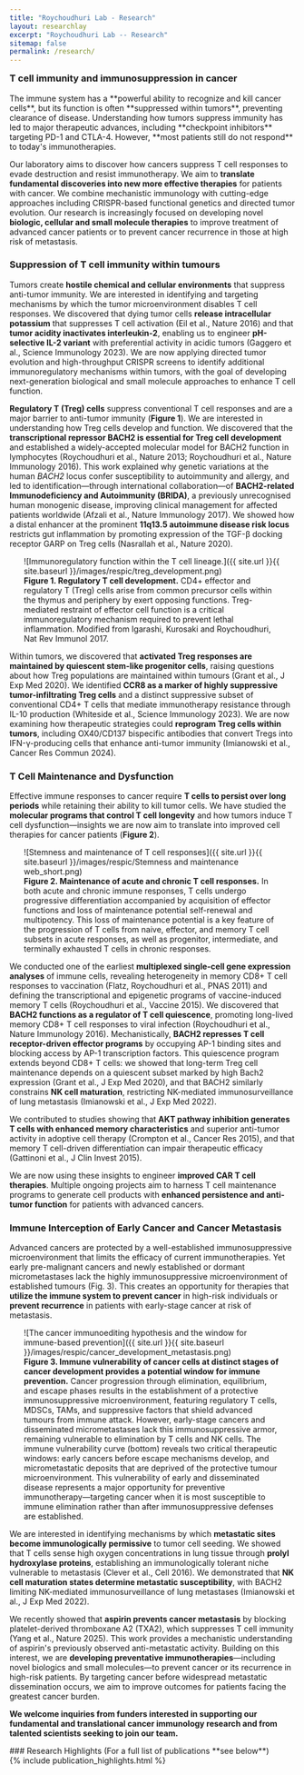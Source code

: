 ```yaml
---
title: "Roychoudhuri Lab - Research"
layout: researchlay
excerpt: "Roychoudhuri Lab -- Research"
sitemap: false
permalink: /research/
---
```

<div id="research_contentid" >
<h3 style="margin-top:0px">T cell immunity and immunosuppression in cancer</h3> 
The immune system has a **powerful ability to recognize and kill cancer cells**, but its function is often **suppressed within tumors**, preventing clearance of disease. Understanding how tumors suppress immunity has led to major therapeutic advances, including **checkpoint inhibitors** targeting PD-1 and CTLA-4. However, **most patients still do not respond** to today's immunotherapies.

Our laboratory aims to discover how cancers suppress T cell responses to evade destruction and resist immunotherapy. We aim to **translate fundamental discoveries into new more effective therapies** for patients with cancer. We combine mechanistic immunology with cutting-edge approaches including CRISPR-based functional genetics and directed tumor evolution. Our research is increasingly focused on developing novel **biologic, cellular and small molecule therapies** to improve treatment of advanced cancer patients or to prevent cancer recurrence in those at high risk of metastasis.

### Suppression of T cell immunity within tumours
Tumors create **hostile chemical and cellular environments** that suppress anti-tumor immunity. We are interested in identifying and targeting mechanisms by which the tumor microenvironment disables T cell responses. We discovered that dying tumor cells **release intracellular potassium** that suppresses T cell activation (Eil et al., Nature 2016) and that **tumor acidity inactivates interleukin-2**, enabling us to engineer **pH-selective IL-2 variant** with preferential activity in acidic tumors (Gaggero et al., Science Immunology 2023). We are now applying directed tumor evolution and high-throughput CRISPR screens to identify additional immunoregulatory mechanisms within tumors, with the goal of developing next-generation biological and small molecule approaches to enhance T cell function.

**Regulatory T (Treg) cells** suppress conventional T cell responses and are a major barrier to anti-tumor immunity (**Figure 1**). We are interested in understanding how Treg cells develop and function. We discovered that the **transcriptional repressor BACH2 is essential for Treg cell development** and established a widely-accepted molecular model for BACH2 function in lymphocytes (Roychoudhuri et al., Nature 2013; Roychoudhuri et al., Nature Immunology 2016). This work explained why genetic variations at the human *BACH2* locus confer susceptibility to autoimmunity and allergy, and led to identification—through international collaboration—of **BACH2-related Immunodeficiency and Autoimmunity (BRIDA)**, a previously unrecognised human monogenic disease, improving clinical management for affected patients worldwide (Afzali et al., Nature Immunology 2017). We showed how a distal enhancer at the prominent **11q13.5 autoimmune disease risk locus** restricts gut inflammation by promoting expression of the TGF-β docking receptor GARP on Treg cells (Nasrallah et al., Nature 2020).

<figure style="width: 90%; align: left; min-width: 350px; display: block; margin: 1em auto; clear: both;">
![Immunoregulatory function within the T cell lineage.]({{ site.url }}{{ site.baseurl }}/images/respic/treg_development.png)
<figcaption><strong>Figure 1. Regulatory T cell development.</strong> CD4+ effector and regulatory T (Treg) cells arise from common precursor cells within the thymus and periphery by exert opposing functions. Treg-mediated restraint of effector cell function is a critical immunoregulatory mechanism required to prevent lethal inflammation. Modified from Igarashi, Kurosaki and Roychoudhuri, Nat Rev Immunol 2017.</figcaption>
</figure>

Within tumors, we discovered that **activated Treg responses are maintained by quiescent stem-like progenitor cells**, raising questions about how Treg populations are maintained within tumours (Grant et al., J Exp Med 2020). We identified **CCR8 as a marker of highly suppressive tumor-infiltrating Treg cells** and a distinct suppressive subset of conventional CD4+ T cells that mediate immunotherapy resistance through IL-10 production (Whiteside et al., Science Immunology 2023). We are now examining how therapeutic strategies could **reprogram Treg cells within tumors**, including OX40/CD137 bispecific antibodies that convert Tregs into IFN-γ-producing cells that enhance anti-tumor immunity (Imianowski et al., Cancer Res Commun 2024).

### T Cell Maintenance and Dysfunction
Effective immune responses to cancer require **T cells to persist over long periods** while retaining their ability to kill tumor cells. We have studied the **molecular programs that control T cell longevity** and how tumors induce T cell dysfunction—insights we are now aim to translate into improved cell therapies for cancer patients (**Figure 2**).

<figure style="width: 90%; align: left; min-width: 350px; display: block; margin: 1em auto; clear: both;">
![Stemness and maintenance of T cell responses]({{ site.url }}{{ site.baseurl }}/images/respic/Stemness and maintenance web_short.png)
<figcaption><strong>Figure 2. Maintenance of acute and chronic T cell responses.</strong> In both acute and chronic immune responses, T cells undergo progressive differentiation accompanied by acquisition of effector functions and loss of maintenance potential self-renewal and multipotency. This loss of maintenance potential is a key feature of the progression of T cells from naive, effector, and memory T cell subsets in acute responses, as well as progenitor, intermediate, and terminally exhausted T cells in chronic responses.</figcaption>
</figure>

We conducted one of the earliest **multiplexed single-cell gene expression analyses** of immune cells, revealing heterogeneity in memory CD8+ T cell responses to vaccination (Flatz, Roychoudhuri et al., PNAS 2011) and defining the transcriptional and epigenetic programs of vaccine-induced memory T cells (Roychoudhuri et al., Vaccine 2015). We discovered that **BACH2 functions as a regulator of T cell quiescence**, promoting long-lived memory CD8+ T cell responses to viral infection (Roychoudhuri et al., Nature Immunology 2016). Mechanistically, **BACH2 represses T cell receptor-driven effector programs** by occupying AP-1 binding sites and blocking access by AP-1 transcription factors. This quiescence program extends beyond CD8+ T cells: we showed that long-term Treg cell maintenance depends on a quiescent subset marked by high Bach2 expression (Grant et al., J Exp Med 2020), and that BACH2 similarly constrains **NK cell maturation**, restricting NK-mediated immunosurveillance of lung metastasis (Imianowski et al., J Exp Med 2022).

We contributed to studies showing that **AKT pathway inhibition generates T cells with enhanced memory characteristics** and superior anti-tumor activity in adoptive cell therapy (Crompton et al., Cancer Res 2015), and that memory T cell-driven differentiation can impair therapeutic efficacy (Gattinoni et al., J Clin Invest 2015).

We are now using these insights to engineer **improved CAR T cell therapies**. Multiple ongoing projects aim to harness T cell maintenance programs to generate cell products with **enhanced persistence and anti-tumor function** for patients with advanced cancers.

### Immune Interception of Early Cancer and Cancer Metastasis
Advanced cancers are protected by a well-established immunosuppressive microenvironment that limits the efficacy of current immunotherapies. Yet early pre-malignant cancers and newly established or dormant micrometastases lack the highly immunosuppressive microenvironment of established tumours (Fig. 3). This creates an opportunity for therapies that **utilize the immune system to prevent cancer** in high-risk individuals or **prevent recurrence** in patients with early-stage cancer at risk of metastasis.

<figure style="width: 90%; align: left; min-width: 350px; display: block; margin: 1em auto; clear: both;">
![The cancer immunoediting hypothesis and the window for immune-based prevention]({{ site.url }}{{ site.baseurl }}/images/respic/cancer_development_metastasis.png)
<figcaption><strong>Figure 3. Immune vulnerability of cancer cells at distinct stages of cancer development provides a potential window for immune prevention.</strong> Cancer progression through elimination, equilibrium, and escape phases results in the establishment of a protective immunosuppressive microenvironment, featuring regulatory T cells, MDSCs, TAMs, and suppressive factors that shield advanced tumours from immune attack. However, early-stage cancers and disseminated micrometastases lack this immunosuppressive armor, remaining vulnerable to elimination by T cells and NK cells. The immune vulnerability curve (bottom) reveals two critical therapeutic windows: early cancers before escape mechanisms develop, and micrometastatic deposits that are deprived of the protective tumour microenvironment. This vulnerability of early and disseminated disease represents a major opportunity for preventive immunotherapy—targeting cancer when it is most susceptible to immune elimination rather than after immunosuppressive defenses are established.</figcaption>
</figure>

We are interested in identifying mechanisms by which **metastatic sites become immunologically permissive** to tumor cell seeding. We showed that T cells sense high oxygen concentrations in lung tissue through **prolyl hydroxylase proteins**, establishing an immunologically tolerant niche vulnerable to metastasis (Clever et al., Cell 2016). We demonstrated that **NK cell maturation states determine metastatic susceptibility**, with BACH2 limiting NK-mediated immunosurveillance of lung metastases (Imianowski et al., J Exp Med 2022).

We recently showed that **aspirin prevents cancer metastasis** by blocking platelet-derived thromboxane A2 (TXA2), which suppresses T cell immunity (Yang et al., Nature 2025). This work provides a mechanistic understanding of aspirin's previously observed anti-metastatic activity. Building on this interest, we are **developing preventative immunotherapies**—including novel biologics and small molecules—to prevent cancer or its recurrence in high-risk patients. By targeting cancer before widespread metastatic dissemination occurs, we aim to improve outcomes for patients facing the greatest cancer burden.

**We welcome inquiries from funders interested in supporting our fundamental and translational cancer immunology research and from talented scientists seeking to join our team.**
</div>
### Research Highlights
(For a full list of publications **see below**)
<div id="gridid">
{% include publication_highlights.html %}
</div>


